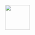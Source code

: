 <img src="https://github.com/Slava203/school_21/tree/master/RTv1/image/SDL_Logo.svg.png" height="80" align="top"/>
